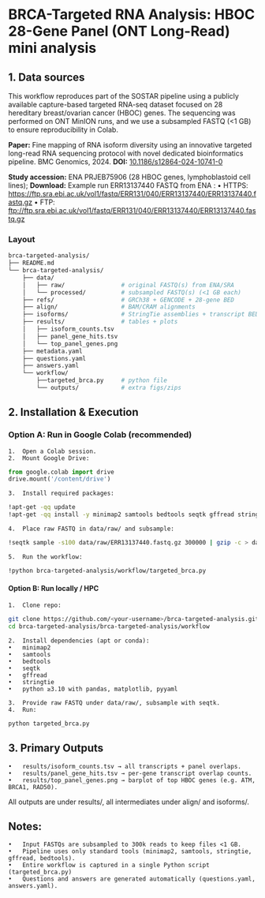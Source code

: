 # BRCA-Targeted RNA Analysis: HBOC 28-Gene Panel (ONT Long-Read) mini analysis

## 1. Data sources
This workflow reproduces part of the SOSTAR pipeline using a publicly available capture-based targeted RNA-seq dataset focused on 28 hereditary breast/ovarian cancer (HBOC) genes. 
The sequencing was performed on ONT MinION runs, and we use a subsampled FASTQ (<1 GB) to ensure reproducibility in Colab.

**Paper:** Fine mapping of RNA isoform diversity using an innovative targeted long-read RNA sequencing protocol with novel dedicated bioinformatics pipeline. 
BMC Genomics, 2024. **DOI:** [10.1186/s12864-024-10741-0](https://doi.org/10.1186/s12864-024-10741-0)

**Study accession:** ENA PRJEB75906 (28 HBOC genes, lymphoblastoid cell lines);
**Download:** 
Example run ERR13137440 FASTQ from ENA : 
	•	HTTPS: https://ftp.sra.ebi.ac.uk/vol1/fastq/ERR131/040/ERR13137440/ERR13137440.fastq.gz
	•	FTP: ftp://ftp.sra.ebi.ac.uk/vol1/fastq/ERR131/040/ERR13137440/ERR13137440.fastq.gz

### Layout
```bash
brca-targeted-analysis/
├── README.md
└── brca-targeted-analysis/
    ├── data/
    │   ├── raw/                # original FASTQ(s) from ENA/SRA
    │   └── processed/          # subsampled FASTQ(s) (<1 GB each)
    ├── refs/                   # GRCh38 + GENCODE + 28-gene BED
    ├── align/                  # BAM/CRAM alignments
    ├── isoforms/               # StringTie assemblies + transcript BEDs
    ├── results/                # tables + plots
    │   ├── isoform_counts.tsv
    │   ├── panel_gene_hits.tsv
    │   └── top_panel_genes.png
    ├── metadata.yaml
    ├── questions.yaml
    ├── answers.yaml
    └── workflow/
        ├──targeted_brca.py     # python file
        └── outputs/            # extra figs/zips 
```

## 2. Installation & Execution
### Option A: Run in Google Colab (recommended)
	1.	Open a Colab session.
	2.	Mount Google Drive:
 ```python
from google.colab import drive
drive.mount('/content/drive')
```
	3.	Install required packages:
 ```bash
!apt-get -qq update
!apt-get -qq install -y minimap2 samtools bedtools seqtk gffread stringtie
```
	4.	Place raw FASTQ in data/raw/ and subsample:
 ```bash
!seqtk sample -s100 data/raw/ERR13137440.fastq.gz 300000 | gzip -c > data/processed/mini_ERR13137440.fastq.gz
```
	5.	Run the workflow:
 ```bash
!python brca-targeted-analysis/workflow/targeted_brca.py
```
#### Option B: Run locally / HPC
	1.	Clone repo:
 ```bash
git clone https://github.com/<your-username>/brca-targeted-analysis.git
cd brca-targeted-analysis/brca-targeted-analysis/workflow
```
	2.	Install dependencies (apt or conda):
	•	minimap2
	•	samtools
	•	bedtools
	•	seqtk
	•	gffread
	•	stringtie
	•	python ≥3.10 with pandas, matplotlib, pyyaml

 	3.	Provide raw FASTQ under data/raw/, subsample with seqtk.
	4.	Run:
 ```bash
python targeted_brca.py
```
 ## 3. Primary Outputs
 	•	results/isoform_counts.tsv → all transcripts + panel overlaps.
	•	results/panel_gene_hits.tsv → per-gene transcript overlap counts.
	•	results/top_panel_genes.png → barplot of top HBOC genes (e.g. ATM, BRCA1, RAD50).

All outputs are under results/, all intermediates under align/ and isoforms/.

## Notes:
	•	Input FASTQs are subsampled to 300k reads to keep files <1 GB.
	•	Pipeline uses only standard tools (minimap2, samtools, stringtie, gffread, bedtools).
	•	Entire workflow is captured in a single Python script (targeted_brca.py)
	•	Questions and answers are generated automatically (questions.yaml, answers.yaml).

